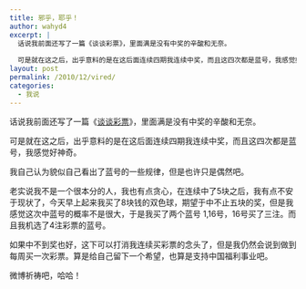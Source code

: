 ```yaml
---
title: 邪乎，耶乎！
author: wahyd4
excerpt: |
  话说我前面还写了一篇《谈谈彩票》，里面满是没有中奖的辛酸和无奈。
  
  可是就在这之后，出乎意料的是在这后面连续四期我连续中奖，而且这四次都是蓝号，我感觉好神奇。
layout: post
permalink: /2010/12/vired/
categories:
  - 我说
---
```

话说我前面还写了一篇《<a href="http://www.junv.info/2010/11/20/%E8%B0%88%E8%B0%88%E5%BD%A9%E7%A5%A8/" target="_blank">谈谈彩票</a>》，里面满是没有中奖的辛酸和无奈。

可是就在这之后，出乎意料的是在这后面连续四期我连续中奖，而且这四次都是蓝号，我感觉好神奇。

我自己认为貌似自己看出了蓝号的一些规律，但是也许只是偶然吧。

老实说我不是一个很本分的人，我也有点贪心，在连续中了5块之后，我有点不安于现状了，今天早上起来我买了8块钱的双色球，期望于中不止五块的奖，但是我感觉这次中蓝号的概率不是很大，于是我买了两个蓝号 1,16号，16号买了三注。而且我机选了4注彩票的蓝号。

如果中不到奖也好，这下可以打消我连续买彩票的念头了，但是我仍然会说到做到每周买一次彩票。算是给自己留下一个希望，也算是支持中国福利事业吧。

微博祈祷吧，哈哈！